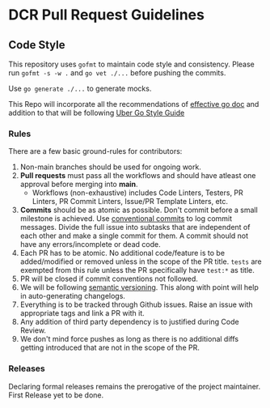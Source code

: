 # DCR Pull Request Guidelines

## Code Style

This repository uses `gofmt` to maintain code style and consistency. 
Please run `gofmt -s -w .` and `go vet ./...` before pushing the commits. 

Use `go generate ./...` to generate mocks. 

This Repo will incorporate all the recommendations of [effective go doc](https://go.dev/doc/effective_go) and addition to that will be following [Uber Go Style Guide](https://github.com/uber-go/guide/blob/master/style.md)

### Rules

There are a few basic ground-rules for contributors:

1. Non-main branches should be used for ongoing work.
3. **Pull requests** must pass all the workflows and should have atleast one approval before merging into **main**. 
    - Workflows (non-exhaustive) includes Code Linters, Testers, PR Linters, PR Commit Linters, Issue/PR Template Linters, etc. 
4. **Commits** should be as atomic as possible. Don't commit before a small milestone is achieved. Use [conventional commits](https://www.conventionalcommits.org/en/v1.0.0/) to log commit messages. Divide the full issue into subtasks that are independent of each other and make a single commit for them. A commit should not have any errors/incomplete or dead code. 
5. Each PR has to be atomic. No additional code/feature is to be added/modified or removed unless in the scope of the PR title. `tests` are exempted from this rule unless the PR specifically have `test:*` as title. 
6. PR will be closed if commit conventions not followed.
7. We will be following [semantic versioning](https://semver.org/). This along with point will help in auto-generating changelogs. 
8. Everything is to be tracked through Github issues. Raise an issue with appropriate tags and link a PR with it. 
9. Any addition of third party dependency is to justified during Code Review. 
10. We don't mind force pushes as long as there is no additional diffs getting introduced that are not in the scope of the PR. 

### Releases
Declaring formal releases remains the prerogative of the project maintainer. First Release yet to be done. 

